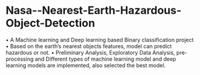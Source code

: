 # Nasa--Nearest-Earth-Hazardous-Object-Detection
•	A Machine learning and Deep learning based Binary classification project
•	Based on the earth’s nearest objects features, model can predict hazardous or not.
•	Preliminary Analysis, Exploratory Data Analysis, pre-processing and Different types of machine learning model and deep learning models are implemented, also selected the best model.
